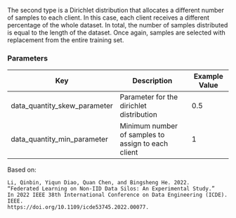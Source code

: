 The second type is a Dirichlet distribution that allocates a different number of samples to
each client. In this case, each client receives a different percentage of the whole dataset. In
total, the number of samples distributed is equal to the length of the dataset. Once again,
samples are selected with replacement from the entire training set. 

### Parameters

| Key                          | Description                                        | Example Value |
|------------------------------|----------------------------------------------------|---------------|
| data_quantity_skew_parameter | Parameter for the dirichlet distribution           | 0.5           |
| data_quantity_min_parameter  | Minimum number of samples to assign to each client | 1             |


Based on:
```
Li, Qinbin, Yiqun Diao, Quan Chen, and Bingsheng He. 2022. 
“Federated Learning on Non-IID Data Silos: An Experimental Study.” 
In 2022 IEEE 38th International Conference on Data Engineering (ICDE). IEEE. 
https://doi.org/10.1109/icde53745.2022.00077.
```
